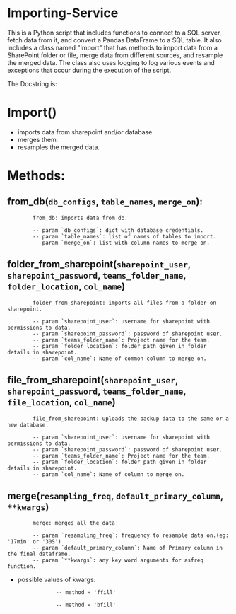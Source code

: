 # Importing-Service
This is a Python script that includes functions to connect to a SQL server, fetch data from it, and convert a Pandas DataFrame to a SQL table. It also includes a class named "Import" that has methods to import data from a SharePoint folder or file, merge data from different sources, and resample the merged data. The class also uses logging to log various events and exceptions that occur during the execution of the script.

The Docstring is:

Import()
========

- imports data from sharepoint and/or database.
- merges them.
- resamples the merged data.

Methods:
=======

from_db(`db_configs`, `table_names`, `merge_on`):
------------------------------------------------
            from_db: imports data from db.

            -- param `db_configs`: dict with database credentials.
            -- param `table_names`: list of names of tables to import.
            -- param `merge_on`: list with column names to merge on.

folder_from_sharepoint(`sharepoint_user`, `sharepoint_password`, `teams_folder_name`, `folder_location`, `col_name`)
--------------------------------------------------------------------------------------------------------------------
            folder_from_sharepoint: imports all files from a folder on sharepoint.

            -- param `sharepoint_user`: username for sharepoint with permissions to data.
            -- param `sharepoint_password`: password of sharepoint user.
            -- param `teams_folder_name`: Project name for the team.
            -- param `folder_location`: folder path given in folder details in sharepoint.
            -- param `col_name`: Name of common column to merge on.

file_from_sharepoint(`sharepoint_user`, `sharepoint_password`, `teams_folder_name`, `file_location`, `col_name`)
----------------------------------------------------------------------------------------------------------------
            file_from_sharepoint: uploads the backup data to the same or a new database.

            -- param `sharepoint_user`: username for sharepoint with permissions to data.
            -- param `sharepoint_password`: password of sharepoint user.
            -- param `teams_folder_name`: Project name for the team.
            -- param `folder_location`: folder path given in folder details in sharepoint.
            -- param `col_name`: Name of column to merge on.

merge(`resampling_freq`, `default_primary_column`, `**kwargs`)
--------------------------------------------------------------
            merge: merges all the data

            -- param `resampling_freq`: frequency to resample data on.(eg: '17min' or '30S')
            -- param `default_primary_column`: Name of Primary column in the final dataframe.
            -- param `**kwargs`: any key word arguments for asfreq function.

  - possible values of kwargs:
  
                    -- method = 'ffill'

                    -- method = 'bfill'

